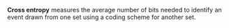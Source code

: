 **Cross entropy** measures the average number of bits needed to identify an event drawn from one set using a coding scheme for another set.